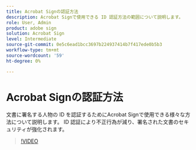 ```yaml
---
title: Acrobat Signの認証方法
description: Acrobat Signで使用できる ID 認証方法の範囲について説明します。
role: User, Admin
product: adobe sign
solution: Acrobat Sign
level: Intermediate
source-git-commit: 0e5c6ead1bcc3697b224937414b7f417ede0b5b3
workflow-type: tm+mt
source-wordcount: '59'
ht-degree: 0%

---
```


# Acrobat Signの認証方法

文書に署名する人物の ID を認証するためにAcrobat Signで使用できる様々な方法について説明します。 ID 認証により不正行為が減り、署名された文書のセキュリティが強化されます。

>[!VIDEO](https://video.tv.adobe.com/v/3419287?quality=12&learn=on&hidetitle=true)